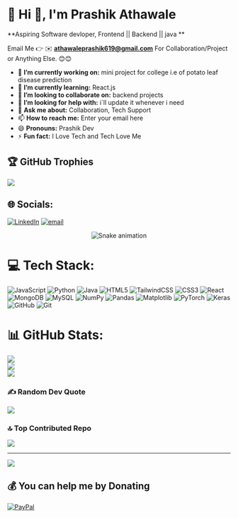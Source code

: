 # 💫 Hi 👋, I'm Prashik Athawale
**Aspiring Software devloper, Frontend  || Backend || java **

Email Me 👉 ✉️ **athawaleprashik619@gmail.com** For Collaboration/Project or Anything Else. 😊😊

- 🔭 **I’m currently working on:** mini project for college i.e of potato leaf disease prediction
- 🌱 **I’m currently learning:** React.js
- 👯 **I’m looking to collaborate on:** backend projects
- 🤔 **I’m looking for help with:** i`ll update it whenever i need
- 💬 **Ask me about:** Collaboration, Tech Support
- 📫 **How to reach me:** Enter your email here
- 😄 **Pronouns:** Prashik Dev
- ⚡ **Fun fact:** I Love Tech and Tech Love Me

  
## 🏆 GitHub Trophies
![](https://github-profile-trophy.vercel.app/?username=prashik81&theme=radical&no-frame=true&no-bg=true&margin-w=4)


## 🌐 Socials:
[![LinkedIn](https://img.shields.io/badge/LinkedIn-%230077B5.svg?logo=linkedin&logoColor=white)](https://linkedin.com/in/https://www.linkedin.com/in/prashik-athawale-ba9b11250/) [![email](https://img.shields.io/badge/Email-D14836?logo=gmail&logoColor=white)](mailto:athawaleprashik619@gmail.com) 

<!-- Snake Game Repo View -->

<div align="center">
  <img src="https://profile-readme-generator.com/assets/snake.svg" alt="Snake animation" />
</div>

# 💻 Tech Stack:
![JavaScript](https://img.shields.io/badge/javascript-%23323330.svg?style=for-the-badge&logo=javascript&logoColor=%23F7DF1E) ![Python](https://img.shields.io/badge/python-3670A0?style=for-the-badge&logo=python&logoColor=ffdd54) ![Java](https://img.shields.io/badge/java-%23ED8B00.svg?style=for-the-badge&logo=openjdk&logoColor=white) ![HTML5](https://img.shields.io/badge/html5-%23E34F26.svg?style=for-the-badge&logo=html5&logoColor=white) ![TailwindCSS](https://img.shields.io/badge/tailwindcss-%2338B2AC.svg?style=for-the-badge&logo=tailwind-css&logoColor=white) ![CSS3](https://img.shields.io/badge/css3-%231572B6.svg?style=for-the-badge&logo=css3&logoColor=white) ![React](https://img.shields.io/badge/react-%2320232a.svg?style=for-the-badge&logo=react&logoColor=%2361DAFB) ![MongoDB](https://img.shields.io/badge/MongoDB-%234ea94b.svg?style=for-the-badge&logo=mongodb&logoColor=white) ![MySQL](https://img.shields.io/badge/mysql-4479A1.svg?style=for-the-badge&logo=mysql&logoColor=white) ![NumPy](https://img.shields.io/badge/numpy-%23013243.svg?style=for-the-badge&logo=numpy&logoColor=white) ![Pandas](https://img.shields.io/badge/pandas-%23150458.svg?style=for-the-badge&logo=pandas&logoColor=white) ![Matplotlib](https://img.shields.io/badge/Matplotlib-%23ffffff.svg?style=for-the-badge&logo=Matplotlib&logoColor=black) ![PyTorch](https://img.shields.io/badge/PyTorch-%23EE4C2C.svg?style=for-the-badge&logo=PyTorch&logoColor=white) ![Keras](https://img.shields.io/badge/Keras-%23D00000.svg?style=for-the-badge&logo=Keras&logoColor=white) ![GitHub](https://img.shields.io/badge/github-%23121011.svg?style=for-the-badge&logo=github&logoColor=white) ![Git](https://img.shields.io/badge/git-%23F05033.svg?style=for-the-badge&logo=git&logoColor=white)
# 📊 GitHub Stats:
![](https://github-readme-stats.vercel.app/api?username=prashik81&theme=blue-green&hide_border=false&include_all_commits=true&count_private=true)<br/>
![](https://nirzak-streak-stats.vercel.app/?user=prashik81&theme=blue-green&hide_border=false)<br/>
![](https://github-readme-stats.vercel.app/api/top-langs/?username=prashik81&theme=blue-green&hide_border=false&include_all_commits=true&count_private=true&layout=compact)

### ✍️ Random Dev Quote
![](https://quotes-github-readme.vercel.app/api?type=horizontal&theme=radical)

### 🔝 Top Contributed Repo
![](https://github-contributor-stats.vercel.app/api?username=prashik81&limit=5&theme=dark&combine_all_yearly_contributions=true)

---
[![](https://visitcount.itsvg.in/api?id=prashik81&icon=0&color=0)](https://visitcount.itsvg.in)

  ## 💰 You can help me by Donating
  [![PayPal](https://img.shields.io/badge/PayPal-00457C?style=for-the-badge&logo=paypal&logoColor=white)](https://paypal.me/PrashikAthawale) 

  
<!-- Proudly created with GPRM ( https://gprm.itsvg.in ) -->
